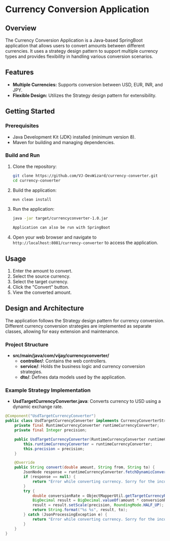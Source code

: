 # Currency Conversion Application

## Overview

The Currency Conversion Application is a Java-based SpringBoot application that allows users to convert amounts between different currencies. It uses a strategy design pattern to support multiple currency types and provides flexibility in handling various conversion scenarios.

## Features

- **Multiple Currencies:** Supports conversion between USD, EUR, INR, and JPY.
- **Flexible Design:** Utilizes the Strategy design pattern for extensibility.

## Getting Started

### Prerequisites

- Java Development Kit (JDK) installed (minimum version 8).
- Maven for building and managing dependencies.

### Build and Run

1. Clone the repository:

    ```bash
    git clone https://github.com/VJ-DevWizard/currency-converter.git
    cd currency-converter
    ```

2. Build the application:

    ```bash
    mvn clean install
    ```

3. Run the application:

    ```bash
    java -jar target/currencyconverter-1.0.jar
   
    Application can also be run with SpringBoot
    ```

4. Open your web browser and navigate to `http://localhost:8081/currency-converter` to access the application.

## Usage

1. Enter the amount to convert.
2. Select the source currency.
3. Select the target currency.
4. Click the "Convert" button.
5. View the converted amount.

## Design and Architecture

The application follows the Strategy design pattern for currency conversion. Different currency conversion strategies are implemented as separate classes, allowing for easy extension and maintenance.

### Project Structure

- **src/main/java/com/vijay/currencyconverter/**
    - **controller/**: Contains the web controllers.
    - **service/**: Holds the business logic and currency conversion strategies.
    - **dto/**: Defines data models used by the application.

### Example Strategy Implementation

- **UsdTargetCurrencyConverter.java**: Converts currency to USD using a dynamic exchange rate.

```java
@Component("UsdTargetCurrencyConverter")
public class UsdTargetCurrencyConverter implements CurrencyConverterStrategy {
    private final RuntimeCurrencyConverter runtimeCurrencyConverter;
    private final Integer precision;

    public UsdTargetCurrencyConverter(RuntimeCurrencyConverter runtimeCurrencyConverter, @Value("${currency.usd.precision}") Integer precision) {
        this.runtimeCurrencyConverter = runtimeCurrencyConverter;
        this.precision = precision;
    }

    @Override
    public String convert(double amount, String from, String to) {
        JsonNode response = runtimeCurrencyConverter.fetchDynamicConversion(from.toLowerCase());
        if (response == null) {
            return "Error while converting currency. Sorry for the inconvenience";
        }
        try {
            double conversionRate = ObjectMapperUtil.getTargetCurrencyRate(response.get(from.toLowerCase()).toString(), to.toLowerCase());
            BigDecimal result = BigDecimal.valueOf(amount * conversionRate);
            result = result.setScale(precision, RoundingMode.HALF_UP);
            return String.format("%s %s", result, to);
        } catch (JsonProcessingException e) {
            return "Error while converting currency. Sorry for the inconvenience";
        }
    }
}